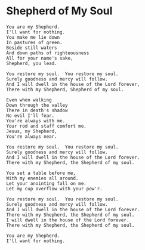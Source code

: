 # Shepherd of My Soul

    You are my Shepherd.
    I'll want for nothing.
    You make me lie down
    In pastures of green.
    Beside still waters
    And down paths of righteousness
    All for your name's sake,
    Shepherd, you lead.
    
    You restore my soul.  You restore my soul.
    Surely goodness and mercy will follow.
    And I will dwell in the house of the Lord forever,
    There with my Shepherd, Shepherd of my soul.
    
    Even when walking
    Down through the valley
    There in death's shadow
    No evil I'll fear.
    You're always with me.
    Your rod and staff comfort me.
    Jesus, my Shepherd,
    You're always near.
    
    You restore my soul.  You restore my soul.
    Surely goodness and mercy will follow.
    And I will dwell in the house of the Lord forever.
    There with my Shepherd, the Shepherd of my soul.
    
    You set a table before me,
    With my enemies all around.
    Let your anointing fall on me.
    Let my cup overflow with your pow'r.
    
    You restore my soul.  You restore my soul.
    Surely goodness and mercy will follow.
    And I will dwell in the house of the Lord forever.
    There with my Shepherd, the Shepherd of my soul.
    I will dwell in the house of the Lord forever.
    There with my Shepherd, the Shepherd of my soul.
    
    You are my Shepherd.
    I'll want for nothing.
